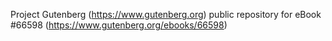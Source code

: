 Project Gutenberg (https://www.gutenberg.org) public repository for
eBook #66598 (https://www.gutenberg.org/ebooks/66598)
